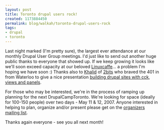 ```yaml
--- 
layout: post
title: Toronto drupal users rock!
created: 1173884450
permalink: blog/walkah/toronto-drupal-users-rock
tags: 
- drupal
- toronto
---
```

<p>Last night marked (I'm pretty sure), the largest ever attendance at our monthly Drupal User Group meetings. I'd just like to send out another huge public thanks to everyone that showed up. If we keep growing it looks like we'll soon exceed capacity at our beloved <a href="http://linuxcaffe.ca/">Linuxcaffe</a>... a problem I'm hoping we have soon :) Thanks also to <a href="http://baheyeldin.com/">Khalid</a> of <a href="http://2bits.com/">2bits</a> who braved the 401 in from Waterloo to give a nice presentation <a href="http://2bits.com/articles/presentation-building-drupal-sites-using-cck-views-and-panels.html">building drupal sites with cck, views and panels</a>. </p>
<p>For those who may be interested, we're in the process of ramping up planning for the next DrupalCampToronto. We're looking for space (ideally for 100-150 people) over two days - May 11 & 12, 2007. Anyone interested in helping to plan, organize and/or present please get on the <a href="http://lists.openject.com/listinfo/drupalcamptorontoadmin">organizers mailing list</a>.</p>
<p>Thanks again everyone - see you all next month!</p>
